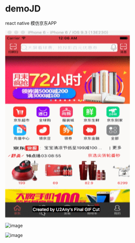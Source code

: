 # demoJD
react native 模仿京东APP

![image](https://github.com/superliqing/demoJD/blob/master/index.gif)

![image](https://github.com/superliqing/demoJD/blob/master/index_1.gif)

![image](https://github.com/superliqing/demoJD/blob/master/index_2.gif)
